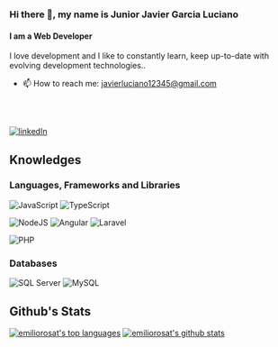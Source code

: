 ### Hi there 👋, my name is Junior Javier Garcia Luciano
#### I am a Web Developer

I love development and I like to constantly learn, keep up-to-date with evolving development technologies..
- 📫 How to reach me: javierluciano12345@gmail.com 

<br></br>


[![linkedIn](https://img.shields.io/badge/linkedin-%230077B5.svg?&style=for-the-badge&logo=linkedin&logoColor=white)](https://www.linkedin.com/in/junior-javier-garcia-luciano-252a76173/)





<!--[![youtube](https://img.shields.io/badge/youtube-%23FF0000.svg?&style=for-the-badge&logo=YouTube&logoColor=white)](https://www.youtube.com/channel/UCeQDXaNSOVaeAQEPNuUNbFQ)-->

## Knowledges

### Languages, Frameworks and Libraries 

![JavaScript](https://img.shields.io/badge/javascript-%23323330.svg?&style=for-the-badge&logo=javascript&logoColor=%23F7DF1E)
![TypeScript](https://img.shields.io/badge/typescript-%23007ACC.svg?&style=for-the-badge&logo=typescript&logoColor=white)


![NodeJS](https://img.shields.io/badge/node.js-%2343853D.svg?&style=for-the-badge&logo=node.js&logoColor=white)
<img alt="Angular" src="https://img.shields.io/badge/Angular-%2320232a.svg?&style=for-the-badge&logo=Angular&logoColor=%ff0000"/>
<img alt="Laravel" src="https://img.shields.io/badge/laravel-%23323330.svg?&style=for-the-badge&logo=laravel&logoColor=%ff0000"/>

<img alt="PHP" src="https://img.shields.io/badge/PHP-%230769AD.svg?&style=for-the-badge&logo=PHP&logoColor=white"/>

### Databases

![SQL Server](https://img.shields.io/badge/sqlserver-%2300f.svg?&style=for-the-badge&logo=sqlserver&logoColor=white)
![MySQL](https://img.shields.io/badge/mysql-%2300f.svg?&style=for-the-badge&logo=mysql&logoColor=white)

## Github's Stats

[![emiliorosat's top languages](https://github-readme-stats.vercel.app/api/top-langs/?username=javier1292&theme=chartreuse-dark)](https://github.com/anuraghazra/github-readme-stats)
[![emiliorosat's github stats](https://github-readme-stats.vercel.app/api?username=javier1292&theme=chartreuse-dark)](https://github.com/anuraghazra/github-readme-stats)

